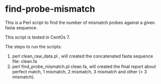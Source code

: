 # find-probe-mismatch
This is a Perl script to find the number of mismatch probes against a given fasta sequence.

This script is tested in CentOs 7.

The steps to run the scripts:
1. perl clean_raw_data.pl <fasta sequence file>, will created the concatenated fasta sequence file: clean.fa
2. perl find_probe_mismatch.pl  <probe file> clean.fa, will created the final report about perfect match, 1 mismatch, 2 mismatch, 3 mismatch and other (> 3 mismatch).
